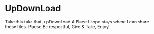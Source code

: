# UpDownLoad
Take this take that, upDownLoad
A Place I hope stays where I can share these files. Plaese Be respectful, Give & Take, Enjoy!
